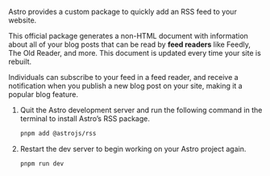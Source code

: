 Astro provides a custom package to quickly add an RSS feed to your website.

This official package generates a non-HTML document with information about all of your blog posts that can be read by **feed readers** like Feedly, The Old Reader, and more. This document is updated every time your site is rebuilt.

Individuals can subscribe to your feed in a feed reader, and receive a notification when you publish a new blog post on your site, making it a popular blog feature.

1. Quit the Astro development server and run the following command in the terminal to install Astro’s RSS package.
   
    ```bash
    pnpm add @astrojs/rss
    ```

2. Restart the dev server to begin working on your Astro project again.

    ```bash
    pnpm run dev
    ```

